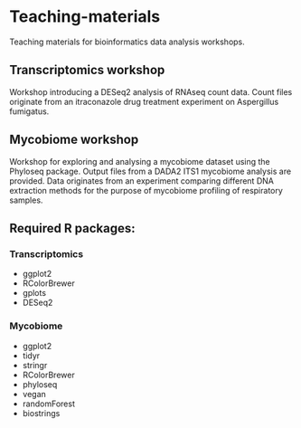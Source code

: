 # Teaching-materials
Teaching materials for bioinformatics data analysis workshops.

## Transcriptomics workshop 
Workshop introducing a DESeq2 analysis of RNAseq count data. Count files originate from an itraconazole drug treatment experiment on Aspergillus fumigatus.

## Mycobiome workshop 
Workshop for exploring and analysing a mycobiome dataset using the Phyloseq package. Output files from a DADA2 ITS1 mycobiome analysis are provided. Data originates from an experiment comparing different DNA extraction methods for the purpose of mycobiome profiling of respiratory samples. 

## Required R packages: 
### Transcriptomics
* ggplot2
* RColorBrewer
* gplots
* DESeq2

### Mycobiome
* ggplot2
* tidyr
* stringr
* RColorBrewer
* phyloseq
* vegan
* randomForest
* biostrings
